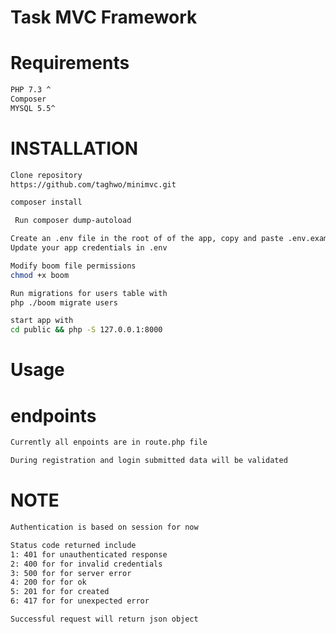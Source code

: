# Task MVC Framework

# Requirements
```sh
PHP 7.3 ^
Composer
MYSQL 5.5^
```

# INSTALLATION
```sh
Clone repository
https://github.com/taghwo/minimvc.git
```
```sh
composer install
```

```sh
 Run composer dump-autoload
 ```

```sh
Create an .env file in the root of of the app, copy and paste .env.example placeholders
Update your app credentials in .env
```

```sh
Modify boom file permissions
chmod +x boom
```
```sh
Run migrations for users table with
php ./boom migrate users
```

```sh
start app with
cd public && php -S 127.0.0.1:8000
```

 # Usage
 # endpoints
```sh
Currently all enpoints are in route.php file
```

```sh
During registration and login submitted data will be validated
```

# NOTE
```sh
Authentication is based on session for now
```

```sh
Status code returned include
1: 401 for unauthenticated response
2: 400 for for invalid credentials
3: 500 for for server error
4: 200 for for ok
5: 201 for for created
6: 417 for for unexpected error
```

```sh
Successful request will return json object
```
